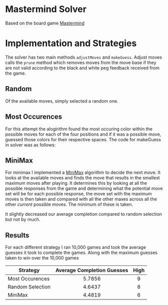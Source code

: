# Mastermind Solver

Based on the board game [Mastermind](https://en.wikipedia.org/wiki/Mastermind_(board_game))

# Implementation and Strategies

The solver has two main methods `adjustMoves` and `makeGuess`. Adjust moves calls the `prune` method which removes moves from the move base if they are not valid according to the black and white peg feedback received from the game. 



## Random

Of the available moves, simply selected a random one.

## Most Occurences

For this attempt the alogirithm found the most occuring color within the possible moves for each of the four positions and if it was a possible move, guessed those colors for their respective spaces. The code for makeGuess in solver was as follows:

## MiniMax

For minimax I implemented a [MiniMax](https://en.wikipedia.org/wiki/Minimax) algorithm to decide the next move. It looks at the available moves and finds the move that results in the smallest maximum moves after playing. It determines this by looking at all the possible responses from the game and determining what the potential move set will be for each possible response, the move set with the maximum moves is then taken and compared with all the other maxes across all the other _current_ possible moves. The minimum of these is taken. 

It slightly decreased our average completion compared to random selection but not by much.

## Results

For each different strategy I ran 10,000 games and took the average guesses it took to complete the games. Along with the maximum guesses taken to win over the 10,000 games

| Strategy         | Average Completion Guesses | High |
|------------------|:--------------------------:|:----:|
| Most Occurences  |           5.7856           |   9  |
| Random Selection |           4.6437           |   8  |
| MiniMax          |           4.4819           |   6  |